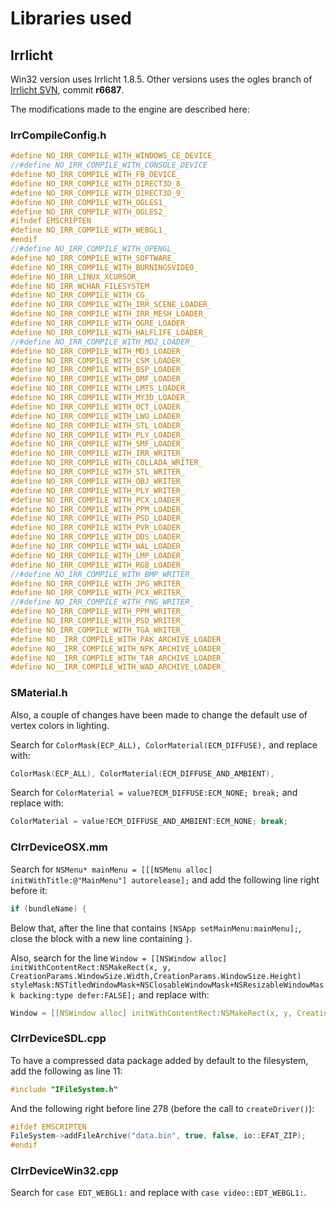 # Libraries used

## Irrlicht

Win32 version uses Irrlicht 1.8.5.
Other versions uses the ogles branch of [Irrlicht SVN](https://sourceforge.net/p/irrlicht/code/HEAD/tree/branches/ogl-es/), commit **r6687**.

The modifications made to the engine are described here:

### IrrCompileConfig.h

```c++
#define NO_IRR_COMPILE_WITH_WINDOWS_CE_DEVICE_
//#define NO_IRR_COMPILE_WITH_CONSOLE_DEVICE
#define NO_IRR_COMPILE_WITH_FB_DEVICE_
#define NO_IRR_COMPILE_WITH_DIRECT3D_8_
#define NO_IRR_COMPILE_WITH_DIRECT3D_9_
#define NO_IRR_COMPILE_WITH_OGLES1_
#define NO_IRR_COMPILE_WITH_OGLES2_
#ifndef EMSCRIPTEN
#define NO_IRR_COMPILE_WITH_WEBGL1_
#endif
//#define NO_IRR_COMPILE_WITH_OPENGL_
#define NO_IRR_COMPILE_WITH_SOFTWARE_
#define NO_IRR_COMPILE_WITH_BURNINGSVIDEO_
#define NO_IRR_LINUX_XCURSOR_
#define NO_IRR_WCHAR_FILESYSTEM
#define NO_IRR_COMPILE_WITH_CG_
#define NO_IRR_COMPILE_WITH_IRR_SCENE_LOADER_
#define NO_IRR_COMPILE_WITH_IRR_MESH_LOADER_
#define NO_IRR_COMPILE_WITH_OGRE_LOADER_
#define NO_IRR_COMPILE_WITH_HALFLIFE_LOADER_
//#define NO_IRR_COMPILE_WITH_MD2_LOADER_
#define NO_IRR_COMPILE_WITH_MD3_LOADER_
#define NO_IRR_COMPILE_WITH_CSM_LOADER_
#define NO_IRR_COMPILE_WITH_BSP_LOADER_
#define NO_IRR_COMPILE_WITH_DMF_LOADER_
#define NO_IRR_COMPILE_WITH_LMTS_LOADER_
#define NO_IRR_COMPILE_WITH_MY3D_LOADER_
#define NO_IRR_COMPILE_WITH_OCT_LOADER_
#define NO_IRR_COMPILE_WITH_LWO_LOADER_
#define NO_IRR_COMPILE_WITH_STL_LOADER_
#define NO_IRR_COMPILE_WITH_PLY_LOADER_
#define NO_IRR_COMPILE_WITH_SMF_LOADER_
#define NO_IRR_COMPILE_WITH_IRR_WRITER_
#define NO_IRR_COMPILE_WITH_COLLADA_WRITER_
#define NO_IRR_COMPILE_WITH_STL_WRITER_
#define NO_IRR_COMPILE_WITH_OBJ_WRITER_
#define NO_IRR_COMPILE_WITH_PLY_WRITER_
#define NO_IRR_COMPILE_WITH_PCX_LOADER_
#define NO_IRR_COMPILE_WITH_PPM_LOADER_
#define NO_IRR_COMPILE_WITH_PSD_LOADER_
#define NO_IRR_COMPILE_WITH_PVR_LOADER_
#define NO_IRR_COMPILE_WITH_DDS_LOADER_
#define NO_IRR_COMPILE_WITH_WAL_LOADER_
#define NO_IRR_COMPILE_WITH_LMP_LOADER_
#define NO_IRR_COMPILE_WITH_RGB_LOADER_
//#define NO_IRR_COMPILE_WITH_BMP_WRITER_
#define NO_IRR_COMPILE_WITH_JPG_WRITER_
#define NO_IRR_COMPILE_WITH_PCX_WRITER_
//#define NO_IRR_COMPILE_WITH_PNG_WRITER_
#define NO_IRR_COMPILE_WITH_PPM_WRITER_
#define NO_IRR_COMPILE_WITH_PSD_WRITER_
#define NO_IRR_COMPILE_WITH_TGA_WRITER_
#define NO__IRR_COMPILE_WITH_PAK_ARCHIVE_LOADER_
#define NO__IRR_COMPILE_WITH_NPK_ARCHIVE_LOADER_
#define NO__IRR_COMPILE_WITH_TAR_ARCHIVE_LOADER_
#define NO__IRR_COMPILE_WITH_WAD_ARCHIVE_LOADER_
```

### SMaterial.h

Also, a couple of changes have been made to change the default use of vertex colors in lighting.

Search for `ColorMask(ECP_ALL),	ColorMaterial(ECM_DIFFUSE),` and replace with:

```c++
ColorMask(ECP_ALL),	ColorMaterial(ECM_DIFFUSE_AND_AMBIENT),
```

Search for `ColorMaterial = value?ECM_DIFFUSE:ECM_NONE; break;` and replace with:

```c++
ColorMaterial = value?ECM_DIFFUSE_AND_AMBIENT:ECM_NONE; break;
```

### CIrrDeviceOSX.mm

Search for `NSMenu* mainMenu = [[[NSMenu alloc] initWithTitle:@"MainMenu"] autorelease];` and add the following line right before it:

```c++
if (bundleName) {
```

Below that, after the line that contains `[NSApp setMainMenu:mainMenu];`, close the block with a new line containing `}`.

Also, search for the line `Window = [[NSWindow alloc] initWithContentRect:NSMakeRect(x, y, CreationParams.WindowSize.Width,CreationParams.WindowSize.Height) styleMask:NSTitledWindowMask+NSClosableWindowMask+NSResizableWindowMask backing:type defer:FALSE];` and replace with:

```c++
Window = [[NSWindow alloc] initWithContentRect:NSMakeRect(x, y, CreationParams.WindowSize.Width,CreationParams.WindowSize.Height) styleMask:NSTitledWindowMask+NSClosableWindowMask+NSMiniaturizableWindowMask backing:type defer:FALSE];
```

### CIrrDeviceSDL.cpp

To have a compressed data package added by default to the filesystem, add the following as line 11:

```c++
#include "IFileSystem.h"
```

And the following right before line 278 (before the call to `createDriver()`):

```c++
#ifdef EMSCRIPTEN
FileSystem->addFileArchive("data.bin", true, false, io::EFAT_ZIP);
#endif
```

### CIrrDeviceWin32.cpp

Search for `case EDT_WEBGL1:` and replace with `case video::EDT_WEBGL1:`.
